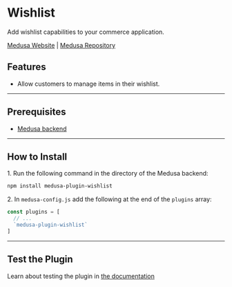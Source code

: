# Wishlist

Add wishlist capabilities to your commerce application.

[Medusa Website](https://medusajs.com) | [Medusa Repository](https://github.com/medusajs/medusa)

## Features

- Allow customers to manage items in their wishlist.

---

## Prerequisites

- [Medusa backend](https://docs.medusajs.com/development/backend/install)

---

## How to Install

1\. Run the following command in the directory of the Medusa backend:

  ```bash
  npm install medusa-plugin-wishlist
  ```

2\. In `medusa-config.js` add the following at the end of the `plugins` array:

  ```js
  const plugins = [
    // ...
    `medusa-plugin-wishlist`
  ]
  ```

---

## Test the Plugin

Learn about testing the plugin in [the documentation](https://docs.medusajs.com/plugins/other/wishlist)
